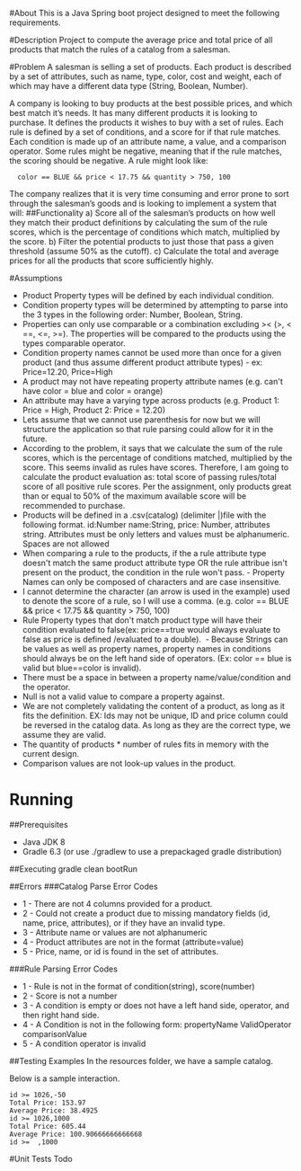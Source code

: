 #About
This is a Java Spring boot project designed to meet the following requirements.

#Description
Project to compute the average price and total price of all products that match the rules of a catalog from a salesman.

#Problem
A salesman is selling a set of products. Each product is described by a set of attributes, such as name, type, color, cost and weight, each of which may have a different data type (String, Boolean, Number). 

A company is looking to buy products at the best possible prices, and which best match it’s needs. It has many different products it is looking to purchase. It defines the products it wishes to buy with a set of rules. Each rule is defined by a set of conditions, and a score for if that rule matches. Each condition is made up of an attribute name, a value, and a comparison operator. Some rules might be negative, meaning that if the rule matches, the scoring should be negative. A rule might look like:

      color == BLUE && price < 17.75 && quantity > 750, 100

The company realizes that it is very time consuming and error prone to sort through the salesman’s goods and is looking to implement a system that will:
##Functionality
a)	Score all of the salesman’s products on how well they match their product definitions by calculating the sum of the rule scores, which is the percentage of conditions which match, multiplied by the score.
b)	Filter the potential products to just those that pass a given threshold (assume 50% as the cutoff).
c)	Calculate the total and average prices for all the products that score sufficiently highly.


#Assumptions
- Product Property types will be defined by each individual condition. 
- Condition property types will be determined by attempting to parse into the 3 types in the following order: Number, Boolean, String.
- Properties can only use comparable or a combination excluding >< (>, < ==, <=, >=). The properties will be compared to the products using the types comparable operator.  
- Condition property names cannot be used more than once for a given product (and thus assume different product attribute types) - ex: Price=12.20, Price=High
- A product may not have repeating property attribute names (e.g. can't have color = blue and color = orange)
- An attribute may have a varying type across products (e.g. Product 1: Price = High, Product 2: Price = 12.20)
- Lets assume that we cannot use parenthesis for now but we will structure the application so that rule parsing could allow for it in the future.
- According to the problem, it says that we calculate the sum of the rule scores, which is the percentage of conditions matched, multiplied by the score. This seems invalid  as rules have scores. Therefore, I am going to calculate the product evaluation as: total score of passing rules/total score of all positive rule scores. Per the assignment, only products great than or equal to 50% of the maximum available score will be recommended to purchase.
- Products will be defined in a .csv(catalog) (delimiter |)file with the following format. id:Number name:String, price: Number, attributes string. Attributes must be only letters and  values must be alphanumeric. Spaces are not allowed
- When comparing a rule to the products, if the a rule attribute type doesn't match the same product attribute type OR the rule attribue isn't present on the product, the condition in the rule won't pass. - Property Names can only be composed of characters and are case insensitive.
- I cannot determine the character (an arrow is used in the example) used to denote the score of a rule, so I will use a comma. (e.g. color == BLUE && price < 17.75 && quantity > 750, 100)
- Rule Property types that don't match product type will have their condition evaluated to false(ex: price==true would always evaluate to false as price is defined /evaluated to a  double).  - Because Strings can be values as well as property names, property names in conditions should always be on the left hand side of operators. (Ex: color == blue is valid but blue==color is invalid).
- There must be a space in between a property name/value/condition and the operator.
- Null is not a valid value to compare a property against.
- We are not completely validating the content of a product, as long as it fits the definition. EX: Ids may not be unique, ID and price column could be reversed in the catalog data. As long as they are the correct type, we assume they are valid.
- The quantity of products * number of rules fits in memory with the current design.
- Comparison values are not look-up values in the product.

# Running
##Prerequisites 
- Java JDK 8
- Gradle 6.3 (or use ./gradlew to use a prepackaged gradle distribution)

##Executing
gradle clean bootRun
 
##Errors
###Catalog Parse Error Codes
- 1 - There are not 4 columns provided for a product.
- 2 - Could not create a product due to missing mandatory fields (id, name, price, attributes), or if they have an invalid type.
- 3 - Attribute name or values are not alphanumeric
- 4 - Product attributes are not in the format (attribute=value)
- 5 - Price, name, or id is found in the set of attributes.
 
 
###Rule Parsing Error Codes
- 1 - Rule is not in the format of condition(string), score(number)
- 2 - Score is not a number
- 3 - A condition is empty or does not have a left hand side, operator, and then right hand side.
- 4 - A Condition is not in the following form: propertyName ValidOperator comparisonValue
- 5 - A condition operator is invalid

##Testing Examples
In the resources folder, we have a sample catalog. 

Below is a sample interaction.
```
id >= 1026,-50
Total Price: 153.97
Average Price: 38.4925
id >= 1026,1000
Total Price: 605.44
Average Price: 100.90666666666668
id >=  ,1000
```


#Unit Tests
Todo
